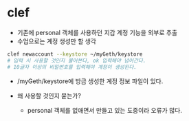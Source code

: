 # clef

- 기존에 personal 객체를 사용하던 지갑 계정 기능을 외부로 추출
- 수업으로는 계정 생성만 할 생각

```sh
clef newaccount --keystore ~/myGeth/keystore
# 입력 시 사용할 것인지 물어본다, ok 입력해야 넘어간다.
# 10글자 이상의 비밀번호를 입력해야 계정이 생성된다.
```

- /myGeth/keystore에 방금 생성한 계정 정보 파일이 있다.

- 왜 사용할 것인지 묻는가?
  - personal 객체를 없애면서 만들고 있는 도중이라 오류가 많다.
